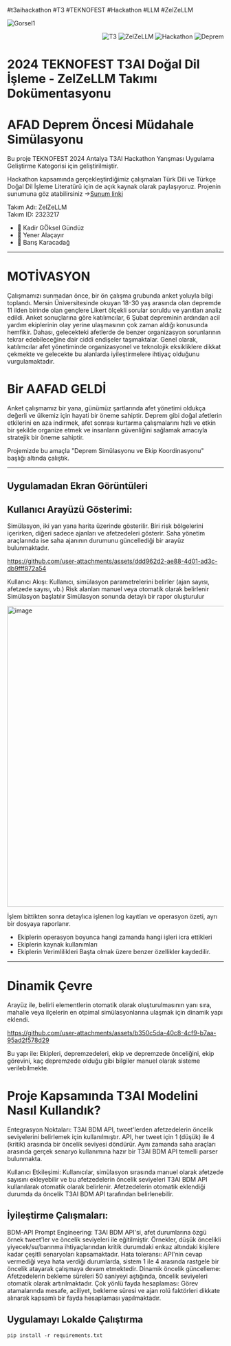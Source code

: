 
#t3aihackathon #T3 #TEKNOFEST #Hackathon #LLM #ZelZeLLM

![Gorsel1](https://github.com/user-attachments/assets/ab724467-24c3-4c2e-a7f3-88be27d6b37c)
<div style="text-align: right;">

![T3](https://img.shields.io/badge/T3_Vakfı-blue)
![ZelZeLLM](https://img.shields.io/badge/ZelZeLLM-purple)
![Hackathon](https://img.shields.io/badge/Hackathon-yellow)
![Deprem](https://img.shields.io/badge/Deprem_Simulatoru-black)
</div>

# 2024 TEKNOFEST T3AI Doğal Dil İşleme - ZelZeLLM Takımı Dokümentasyonu
# AFAD Deprem Öncesi Müdahale Simülasyonu 
Bu proje TEKNOFEST 2024 Antalya T3AI Hackathon Yarışması Uygulama Geliştirme Kategorisi için geliştirilmiştir.



Hackathon kapsamında gerçekleştirdiğimiz çalışmaları Türk Dili ve Türkçe Doğal Dil İşleme Literatürü için de açık kaynak olarak paylaşıyoruz. 
Projenin sunumuna göz atabilirsiniz ->[Sunum linki](https://www.canva.com/design/DAGP_DaTFE/OSgWWIgIoOgGHdMnGdwhMQ/edit?utm_content=DAGP_DaTFE&utm_campaign=designshare&utm_medium=link2&utm_source=sharebutton)

Takım Adı: ZelZeLLM <br>
Takım ID: 2323217

- 👤 Kadir GÖksel Gündüz 
- 👤 Yener Alaçayır
- 👤 Barış Karacadağ 

___________________________________________________________________________________________________________

# MOTİVASYON 
Çalışmamızı sunmadan önce, bir ön çalışma grubunda anket yoluyla bilgi toplandı. Mersin Üniversitesinde okuyan 18-30 yaş arasında olan depremde 11 ilden birinde olan gençlere
Likert ölçekli sorular soruldu ve yanıtları analiz edildi. Anket sonuçlarına göre katılımcılar, 6 Şubat depreminin ardından acil yardım ekiplerinin olay yerine ulaşmasının çok zaman aldığı konusunda hemfikir. Dahası, gelecekteki afetlerde de benzer organizasyon sorunlarının tekrar edebileceğine dair ciddi endişeler taşımaktalar.  Genel olarak, katılımcılar afet yönetiminde organizasyonel ve teknolojik eksikliklere dikkat çekmekte ve gelecekte bu alanlarda iyileştirmelere ihtiyaç olduğunu vurgulamaktadır.

# Bir AAFAD GELDİ

Anket çalışmamız bir yana, günümüz şartlarında afet yönetimi oldukça değerli ve ülkemiz için hayati bir öneme sahiptir. Deprem gibi doğal afetlerin etkilerini en aza indirmek, afet sonrası kurtarma çalışmalarını hızlı ve etkin bir şekilde organize etmek ve insanların güvenliğini sağlamak amacıyla stratejik bir öneme sahiptir.

Projemizde bu amaçla "Deprem Simülasyonu ve Ekip Koordinasyonu" başlığı altında çalıştık. 

________________________________________________________________

## Uygulamadan Ekran Görüntüleri

## Kullanıcı Arayüzü Gösterimi: 
Simülasyon, iki yan yana harita üzerinde gösterilir. Biri risk bölgelerini içerirken, diğeri sadece ajanları ve afetzedeleri gösterir. Saha yönetim araçlarında ise saha ajanının durumunu güncellediği bir arayüz bulunmaktadır.

https://github.com/user-attachments/assets/ddd962d2-ae88-4d01-ad3c-db9fff872a54

Kullanıcı Akışı: Kullanıcı, simülasyon parametrelerini belirler (ajan sayısı, afetzede sayısı, vb.)
Risk alanları manuel veya otomatik olarak belirlenir
Simülasyon başlatılır
Simülasyon sonunda detaylı bir rapor oluşturulur

<img src="https://github.com/user-attachments/assets/abcb24a0-37b5-463c-ba31-41ccef0fdbf7" alt="image" width="700"/>

İşlem bittikten sonra detaylıca işlenen log kayıtları ve operasyon özeti, ayrı bir dosyaya raporlanır.
* Ekiplerin operasyon boyunca hangi zamanda hangi işleri icra ettikleri
* Ekiplerin kaynak kullanımları
* Ekiplerin Verimlilikleri
  Başta olmak üzere benzer özellikler kaydedilir. 

________________________________________________________________

# Dinamik Çevre

Arayüz ile, belirli elementlerin otomatik olarak oluşturulmasının yanı sıra, mahalle veya ilçelerin en otpimal simülasyonlarına ulaşmak için dinamik yapı eklendi. 

https://github.com/user-attachments/assets/b350c5da-40c8-4cf9-b7aa-95ad2f578d29

Bu yapı ile: 
Ekipleri, depremzedeleri, ekip ve depremzede önceliğini, ekip görevini, kaç depremzede olduğu gibi bilgiler manuel olarak sisteme verilebilmekte.


# Proje Kapsamında T3AI Modelini Nasıl Kullandık?

Entegrasyon Noktaları: T3AI BDM API, tweet'lerden afetzedelerin öncelik seviyelerini belirlemek için kullanılmıştır. API, her tweet için 1 (düşük) ile 4 (kritik) arasında bir öncelik seviyesi döndürür. Aynı zamanda saha araçları arasında gerçek senaryo kullanımına hazır bir  T3AI BDM API temelli parser bulunmakta.

Kullanıcı Etkileşimi: Kullanıcılar, simülasyon sırasında manuel olarak afetzede sayısını ekleyebilir ve bu afetzedelerin öncelik seviyeleri T3AI BDM API kullanılarak otomatik olarak belirlenir. Afetzedelerin otomatik eklendiği durumda da öncelik T3AI BDM API tarafından belirlenebilir.

## İyileştirme Çalışmaları: 

BDM-API Prompt Engineering: T3AI BDM API'si, afet durumlarına özgü örnek tweet'ler ve öncelik seviyeleri ile eğitilmiştir. Örnekler, düşük öncelikli yiyecek/su/barınma ihtiyaçlarından kritik durumdaki enkaz altındaki kişilere kadar çeşitli senaryoları kapsamaktadır.
Hata toleransı: API'nin cevap vermediği veya hata verdiği durumlarda, sistem 1 ile 4 arasında rastgele bir öncelik atayarak çalışmaya devam etmektedir.
Dinamik öncelik güncelleme: Afetzedelerin bekleme süreleri 50 saniyeyi aştığında, öncelik seviyeleri otomatik olarak artırılmaktadır.
Çok yönlü fayda hesaplaması: Görev atamalarında mesafe, aciliyet, bekleme süresi ve ajan rolü faktörleri dikkate alınarak kapsamlı bir fayda hesaplaması yapılmaktadır.

## Uygulamayı Lokalde Çalıştırma
```console
pip install -r requirements.txt
```

